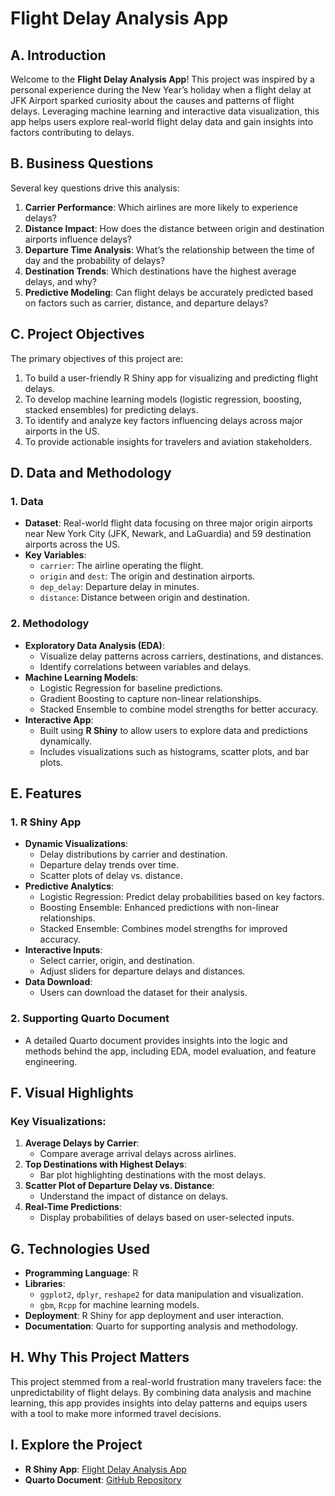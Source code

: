 # **Flight Delay Analysis App**

## **A. Introduction**

Welcome to the **Flight Delay Analysis App**! This project was inspired by a personal experience during the New Year’s holiday when a flight delay at JFK Airport sparked curiosity about the causes and patterns of flight delays. Leveraging machine learning and interactive data visualization, this app helps users explore real-world flight delay data and gain insights into factors contributing to delays.

## **B. Business Questions**
Several key questions drive this analysis:
1. **Carrier Performance**: Which airlines are more likely to experience delays?
2. **Distance Impact**: How does the distance between origin and destination airports influence delays?
3. **Departure Time Analysis**: What’s the relationship between the time of day and the probability of delays?
4. **Destination Trends**: Which destinations have the highest average delays, and why?
5. **Predictive Modeling**: Can flight delays be accurately predicted based on factors such as carrier, distance, and departure delays?

## **C. Project Objectives**
The primary objectives of this project are:
1. To build a user-friendly R Shiny app for visualizing and predicting flight delays.
2. To develop machine learning models (logistic regression, boosting, stacked ensembles) for predicting delays.
3. To identify and analyze key factors influencing delays across major airports in the US.
4. To provide actionable insights for travelers and aviation stakeholders.

## **D. Data and Methodology**
### **1. Data**
- **Dataset**: Real-world flight data focusing on three major origin airports near New York City (JFK, Newark, and LaGuardia) and 59 destination airports across the US.
- **Key Variables**:
  - `carrier`: The airline operating the flight.
  - `origin` and `dest`: The origin and destination airports.
  - `dep_delay`: Departure delay in minutes.
  - `distance`: Distance between origin and destination.

### **2. Methodology**
- **Exploratory Data Analysis (EDA)**: 
  - Visualize delay patterns across carriers, destinations, and distances.
  - Identify correlations between variables and delays.
- **Machine Learning Models**:
  - Logistic Regression for baseline predictions.
  - Gradient Boosting to capture non-linear relationships.
  - Stacked Ensemble to combine model strengths for better accuracy.
- **Interactive App**:
  - Built using **R Shiny** to allow users to explore data and predictions dynamically.
  - Includes visualizations such as histograms, scatter plots, and bar plots.

## **E. Features**
### **1. R Shiny App**
- **Dynamic Visualizations**:
  - Delay distributions by carrier and destination.
  - Departure delay trends over time.
  - Scatter plots of delay vs. distance.
- **Predictive Analytics**:
  - Logistic Regression: Predict delay probabilities based on key factors.
  - Boosting Ensemble: Enhanced predictions with non-linear relationships.
  - Stacked Ensemble: Combines model strengths for improved accuracy.
- **Interactive Inputs**:
  - Select carrier, origin, and destination.
  - Adjust sliders for departure delays and distances.
- **Data Download**:
  - Users can download the dataset for their analysis.

### **2. Supporting Quarto Document**
- A detailed Quarto document provides insights into the logic and methods behind the app, including EDA, model evaluation, and feature engineering.

## **F. Visual Highlights**
### **Key Visualizations**:
1. **Average Delays by Carrier**:
   - Compare average arrival delays across airlines.
2. **Top Destinations with Highest Delays**:
   - Bar plot highlighting destinations with the most delays.
3. **Scatter Plot of Departure Delay vs. Distance**:
   - Understand the impact of distance on delays.
4. **Real-Time Predictions**:
   - Display probabilities of delays based on user-selected inputs.

## **G. Technologies Used**
- **Programming Language**: R
- **Libraries**: 
  - `ggplot2`, `dplyr`, `reshape2` for data manipulation and visualization.
  - `gbm`, `Rcpp` for machine learning models.
- **Deployment**: R Shiny for app deployment and user interaction.
- **Documentation**: Quarto for supporting analysis and methodology.

## **H. Why This Project Matters**
This project stemmed from a real-world frustration many travelers face: the unpredictability of flight delays. By combining data analysis and machine learning, this app provides insights into delay patterns and equips users with a tool to make more informed travel decisions.

## **I. Explore the Project**
- **R Shiny App**: [Flight Delay Analysis App](http://jj1tt9minh0phan.shinyapps.io/FlightDelayApp)
- **Quarto Document**: [GitHub Repository](https://github.com/MinhPhanBabsonMSBA/Flight-Delay-Stat-Analysis-App)
